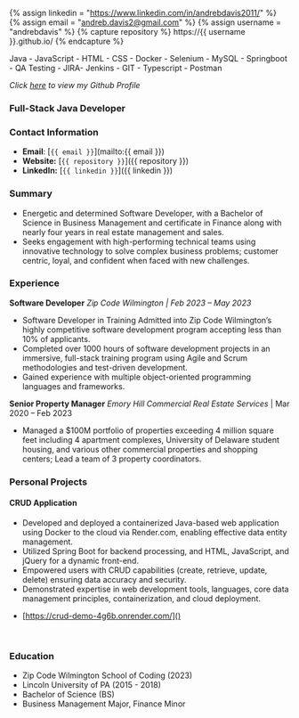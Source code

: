 {% assign linkedin = "https://www.linkedin.com/in/andrebdavis2011/" %}
{% assign email    = "andreb.davis2@gmail.com" %}
{% assign username = "andrebdavis" %}
{% capture repository %}
    https://{{ username }}.github.io/
{% endcapture %}


<link rel="stylesheet" type="text/css" media="all" href="./style.css" />

Java - JavaScript - HTML - CSS - Docker - Selenium - MySQL - Springboot - QA Testing - JIRA- Jenkins - GIT - Typescript - Postman 

_Click [here](https://github.com/andrebdavis) to view my Github Profile_
### Full-Stack Java Developer
### Contact Information
* **Email**: [`{{ email }}`](mailto:{{ email }})
* **Website:** [`{{ repository }}`]({{ repository }})
* **LinkedIn:** [`{{ linkedin }}`]({{ linkedin }})

### Summary 
- Energetic and determined Software Developer, with a Bachelor of Science in Business Management and 
certificate in Finance along with nearly four years in real estate management and sales. 
- Seeks engagement with 
high-performing technical teams using innovative technology to solve complex business problems; customer centric, loyal, and confident when faced with new challenges.

### Experience 
 **Software Developer**
*Zip Code Wilmington | Feb 2023 – May 2023*
- Software Developer in Training
Admitted into Zip Code Wilmington’s highly competitive software development program accepting less than 
10% of applicants.
- Completed over 1000 hours of software development projects in an immersive, full-stack 
training program using Agile and Scrum methodologies and test-driven development.
- Gained experience with 
multiple object-oriented programming languages and frameworks.

**Senior Property Manager**
*Emory Hill Commercial Real Estate Services* | Mar 2020 – Feb 2023
- Managed a $100M portfolio of properties exceeding 4 million square feet including 4 apartment 
complexes, University of Delaware student housing, and various other commercial properties and 
shopping centers; Lead a team of 3 property coordinators.


### Personal Projects
#### CRUD Application
 - Developed and deployed a containerized Java-based web application using Docker to the cloud via Render.com, enabling effective data entity management.
- Utilized Spring Boot for backend processing, and HTML, JavaScript, and jQuery for a dynamic front-end.
- Empowered users with CRUD capabilities (create, retrieve, update, delete) ensuring data accuracy and security.
- Demonstrated expertise in web development tools, languages, core data management principles, containerization, and cloud deployment.
* [https://crud-demo-4g6b.onrender.com/]()



<div style="page-break-before: always;"></div>
<br class="print-only">

### Education
* Zip Code Wilmington School of Coding (2023)
* Lincoln University of PA (2015 - 2018)
* Bachelor of Science (BS)
* Business Management Major, Finance Minor